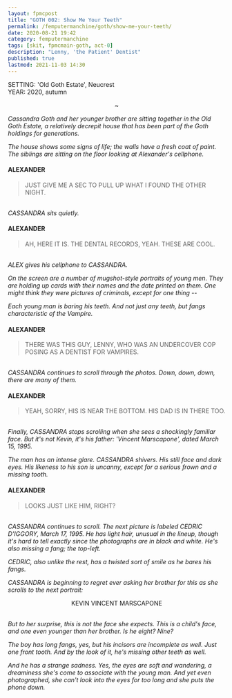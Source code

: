 ```yaml
---
layout: fpmcpost
title: "GOTH 002: Show Me Your Teeth"
permalink: /femputermanchine/goth/show-me-your-teeth/
date: 2020-08-21 19:42
category: femputermanchine
tags: [skit, fpmcmain-goth, act-0]
description: "Lenny, 'the Patient' Dentist"
published: true
lastmod: 2021-11-03 14:30
---
```

[//]: # (  8/25/20  -added)
[//]: # ( 10/15/21  -linkout removed)
[//]: # ( 10/26/21  -formatting update)
[//]: # ( 11/03/21  -title added)

SETTING: 'Old Goth Estate', Neucrest<br/>
YEAR: 2020, autumn

<center>~</center>

<i>Cassandra Goth and her younger brother are sitting together in the Old Goth Estate, a relatively decrepit house that has been part of the Goth holdings for generations.</i>

<i>The house shows some signs of life; the walls have a fresh coat of paint. The siblings are sitting on the floor looking at Alexander's cellphone.</i>

#### ALEXANDER 

> JUST GIVE ME A SEC TO PULL UP WHAT I FOUND THE OTHER NIGHT.

<br><i>CASSANDRA sits quietly.</i>

#### ALEXANDER 

> AH, HERE IT IS. THE DENTAL RECORDS, YEAH. THESE ARE COOL.

<br><i>ALEX gives his cellphone to CASSANDRA. </i>

<i>On the screen are a number of mugshot-style portraits of young men. They are holding up cards with their names and the date printed on them. One might think they were pictures of criminals, except for one thing --</i>

<i>Each young man is baring his teeth. And not just any teeth, but fangs characteristic of the Vampire.</i>

#### ALEXANDER 

> THERE WAS THIS GUY, LENNY, WHO WAS AN UNDERCOVER COP POSING AS A DENTIST FOR VAMPIRES.

<br><i>CASSANDRA continues to scroll through the photos. Down, down, down, there are many of them.</i>

#### ALEXANDER 

> YEAH, SORRY, HIS IS NEAR THE BOTTOM. HIS DAD IS IN THERE TOO.

<br><i>Finally, CASSANDRA stops scrolling when she sees a shockingly familiar face. But it's not Kevin, it's his father: 'Vincent Marscapone', dated March 15, 1995.</i>

<i>The man has an intense glare. CASSANDRA shivers. His still face and dark eyes. His likeness to his son is uncanny, except for a serious frown and a missing tooth.</i>

#### ALEXANDER 

> LOOKS JUST LIKE HIM, RIGHT?

<br><i>CASSANDRA continues to scroll. The next picture is labeled CEDRIC D'IGGORY, March 17, 1995. He has light hair, unusual in the lineup, though it's hard to tell exactly since the photographs are in black and white. He's also missing a fang; the top-left. </i>

<i>CEDRIC, also unlike the rest, has a twisted sort of smile as he bares his fangs. </i>

<i>CASSANDRA is beginning to regret ever asking her brother for this as she scrolls to the next portrait:</i>

<center>KEVIN VINCENT MARSCAPONE</center>

<br><i>But to her surprise, this is not the face she expects. This is a child's face, and one even younger than her brother. Is he eight? Nine?</i>

<i>The boy has long fangs, yes, but his incisors are incomplete as well. Just one front tooth. And by the look of it, he's missing other teeth as well.</i>

<i>And he has a strange sadness. Yes, the eyes are soft and wandering, a dreaminess she's come to associate with the young man. And yet even photographed, she can't look into the eyes for too long and she puts the phone down.</i>

